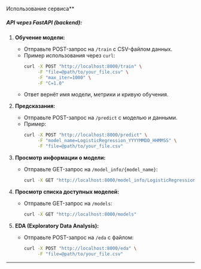 Использование сервиса**

##### **API через FastAPI (backend)**:
1. **Обучение модели:**
   - Отправьте POST-запрос на `/train` с CSV-файлом данных.
   - Пример использования через `curl`:
     ```bash
     curl -X POST "http://localhost:8000/train" \
          -F "file=@path/to/your_file.csv" \
          -F "max_iter=1000" \
          -F "C=1.0"
     ```
   - Ответ вернёт имя модели, метрики и кривую обучения.

2. **Предсказания:**
   - Отправьте POST-запрос на `/predict` с моделью и данными.
   - Пример:
     ```bash
     curl -X POST "http://localhost:8000/predict" \
          -F "model_name=LogisticRegression_YYYYMMDD_HHMMSS" \
          -F "file=@path/to/your_file.csv"
     ```

3. **Просмотр информации о модели:**
   - Отправьте GET-запрос на `/model_info/{model_name}`:
     ```bash
     curl -X GET "http://localhost:8000/model_info/LogisticRegression_YYYYMMDD_HHMMSS"
     ```

4. **Просмотр списка доступных моделей:**
   - Отправьте GET-запрос на `/models`:
     ```bash
     curl -X GET "http://localhost:8000/models"
     ```

5. **EDA (Exploratory Data Analysis):**
   - Отправьте POST-запрос на `/eda` с файлом:
     ```bash
     curl -X POST "http://localhost:8000/eda" \
          -F "file=@path/to/your_file.csv"
     ```

---
